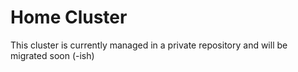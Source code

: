 # Home Cluster
This cluster is currently managed in a private repository and will be migrated soon (-ish)
